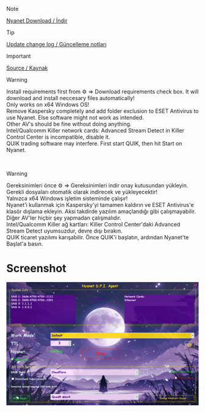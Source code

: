 
<!--# Nyanet
<br> Güncellendi / Updated! 5.12.2024-->
> [!NOTE]
<a href="https://github.com/ny4rlk0/Nyanet/releases/download/Release/Release.zip">Nyanet Download / İndir</a>


> [!TIP]
<a href="https://github.com/ny4rlk0/Nyanet/releases/tag/Release">Update change log / Güncelleme notları</a>

> [!IMPORTANT]
<a href="https://github.com/ny4rlk0/NyanetSourceCode">Source / Kaynak</a>

> [!WARNING]
> Install requirements first from ⚙️ => Download requirements check box. It will download and install neccesary files automatically! 
> <br>Only works on x64 Windows OS!
> <br>Remove Kaspersky completely and add folder exclusion to ESET Antivirus to use Nyanet. Else software might not work as intended.
> <br>Other AV's should be fine without doing anything.
> <br>Intel/Qualcomm Killer network cards: Advanced Stream Detect in Killer Control Center is incompatible, disable it.
> <br>QUIK trading software may interfere. First start QUIK, then hit Start on Nyanet.
<br>

> [!WARNING]
> Gereksinimleri önce ⚙️ => Gereksinimleri indir onay kutusundan yükleyin. Gerekli dosyaları otomatik olarak indirecek ve yükleyecektir! 
> <br>Yalnızca x64 Windows işletim sisteminde çalışır!
> <br>Nyanet'i kullanmak için Kaspersky'yi tamamen kaldırın ve ESET Antivirus'e klasör dışlama ekleyin. Aksi takdirde yazılım amaçlandığı gibi çalışmayabilir.
> <br>Diğer AV'ler hiçbir şey yapmadan çalışmalıdır.
> <br>Intel/Qualcomm Killer ağ kartları: Killer Control Center'daki Advanced Stream Detect uyumsuzdur, devre dışı bırakın.
> <br>QUIK ticaret yazılımı karışabilir. Önce QUIK'i başlatın, ardından Nyanet'te Başlat'a basın.
# Screenshot
![IMG](https://raw.githubusercontent.com/ny4rlk0/Nyanet/refs/heads/main/8.png)
<!--<p align="center">
    <img src="1.png">
    <img src="2.png">
    <img src="3.png"><br>
    set Use dns over https instead of system settings. in your web browser.
</p><!------>
<!--<br>
<br> Teşekkürler / Thankyou  ValdikSS, basil00
<br>
<br>
<br>
<br>
<br>
<br>
<br>
<br>
<br>
<br>
<br>
<br>
<br>
<br>
<br>
<br>
<br>
<br>
<br>
<br>
<br>
<br>
<br>
<br>
Eğer çalışmıyorsa: [Cloudflare W.A.R.P.](https://developers.cloudflare.com/cloudflare-one/connections/connect-devices/warp/download-warp/) derin paket inceleme yazılımını hız kesintisi ve limit olmadan başarılı bir şekilde atlatıyor. [En azından Türkiye için.] Bu program yerine alternatif olarak onu kullanabilirsiniz.😉✌️
<br>
<br>
Currently [Cloudflare W.A.R.P.](https://developers.cloudflare.com/cloudflare-one/connections/connect-devices/warp/download-warp/) bypasses Deep Packet Inspection entirely. [At the least for Turkey] So you can use that instead of this program.
<br><br>
[⏬İndir Download Cloudflare W.A.R.P. Windows 🪟](https://developers.cloudflare.com/cloudflare-one/connections/connect-devices/warp/download-warp/)
<br>
[⏬İndir Download Cloudflare W.A.R.P. Android 🤖](https://play.google.com/store/apps/details?id=com.cloudflare.onedotonedotonedotone&hl=en_US&pli=1)
<br>
[⏬İndir Download Cloudflare W.A.R.P. IOS 🍎](https://apps.apple.com/us/app/1-1-1-1-faster-internet/id1423538627)
<br>
DPI Unblocker Tool / DNS Poisoning Fix. Unblock any website!
-->

